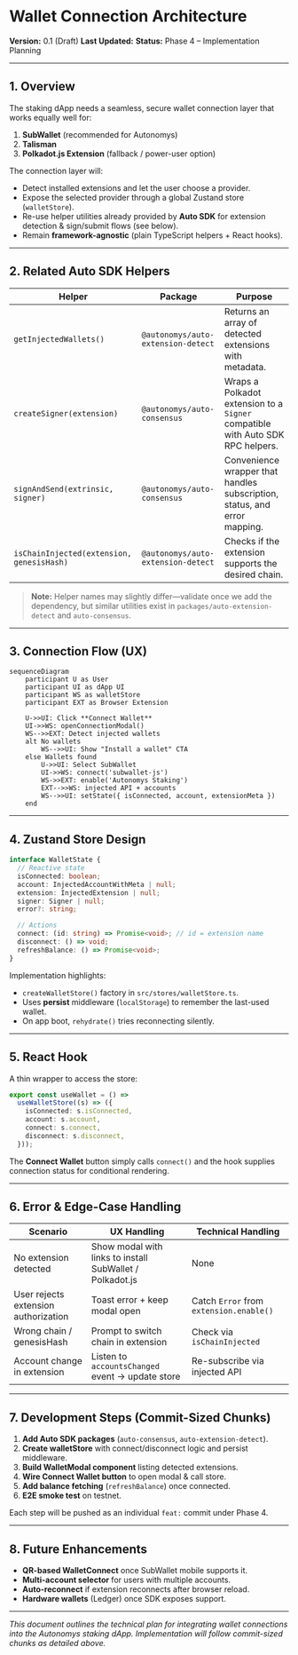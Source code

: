 # Wallet Connection Architecture

**Version:** 0.1 (Draft)
**Last Updated:** <!-- YYYY-MM-DD -->
**Status:** Phase 4 – Implementation Planning

---

## 1. Overview

The staking dApp needs a seamless, secure wallet connection layer that works equally well for:

1. **SubWallet** (recommended for Autonomys)
2. **Talisman**
3. **Polkadot.js Extension** (fallback / power-user option)

The connection layer will:

- Detect installed extensions and let the user choose a provider.
- Expose the selected provider through a global Zustand store (`walletStore`).
- Re-use helper utilities already provided by **Auto SDK** for extension detection & sign/submit flows (see below).
- Remain **framework-agnostic** (plain TypeScript helpers + React hooks).

---

## 2. Related Auto SDK Helpers

| Helper                                    | Package                            | Purpose                                                                        |
| ----------------------------------------- | ---------------------------------- | ------------------------------------------------------------------------------ |
| `getInjectedWallets()`                    | `@autonomys/auto-extension-detect` | Returns an array of detected extensions with metadata.                         |
| `createSigner(extension)`                 | `@autonomys/auto-consensus`        | Wraps a Polkadot extension to a `Signer` compatible with Auto SDK RPC helpers. |
| `signAndSend(extrinsic, signer)`          | `@autonomys/auto-consensus`        | Convenience wrapper that handles subscription, status, and error mapping.      |
| `isChainInjected(extension, genesisHash)` | `@autonomys/auto-extension-detect` | Checks if the extension supports the desired chain.                            |

> **Note:** Helper names may slightly differ—validate once we add the dependency, but similar utilities exist in `packages/auto-extension-detect` and `auto-consensus`.

---

## 3. Connection Flow (UX)

```mermaid
sequenceDiagram
    participant U as User
    participant UI as dApp UI
    participant WS as walletStore
    participant EXT as Browser Extension

    U->>UI: Click **Connect Wallet**
    UI->>WS: openConnectionModal()
    WS-->>EXT: Detect injected wallets
    alt No wallets
        WS-->>UI: Show "Install a wallet" CTA
    else Wallets found
        U->>UI: Select SubWallet
        UI->>WS: connect('subwallet-js')
        WS->>EXT: enable('Autonomys Staking')
        EXT-->>WS: injected API + accounts
        WS-->>UI: setState({ isConnected, account, extensionMeta })
    end
```

---

## 4. Zustand Store Design

```ts
interface WalletState {
  // Reactive state
  isConnected: boolean;
  account: InjectedAccountWithMeta | null;
  extension: InjectedExtension | null;
  signer: Signer | null;
  error?: string;

  // Actions
  connect: (id: string) => Promise<void>; // id = extension name
  disconnect: () => void;
  refreshBalance: () => Promise<void>;
}
```

Implementation highlights:

- `createWalletStore()` factory in `src/stores/walletStore.ts`.
- Uses **persist** middleware (`localStorage`) to remember the last-used wallet.
- On app boot, `rehydrate()` tries reconnecting silently.

---

## 5. React Hook

A thin wrapper to access the store:

```ts
export const useWallet = () =>
  useWalletStore((s) => ({
    isConnected: s.isConnected,
    account: s.account,
    connect: s.connect,
    disconnect: s.disconnect,
  }));
```

The **Connect Wallet** button simply calls `connect()` and the hook supplies connection status for conditional rendering.

---

## 6. Error & Edge-Case Handling

| Scenario                             | UX Handling                                              | Technical Handling                      |
| ------------------------------------ | -------------------------------------------------------- | --------------------------------------- |
| No extension detected                | Show modal with links to install SubWallet / Polkadot.js | None                                    |
| User rejects extension authorization | Toast error + keep modal open                            | Catch `Error` from `extension.enable()` |
| Wrong chain / genesisHash            | Prompt to switch chain in extension                      | Check via `isChainInjected`             |
| Account change in extension          | Listen to `accountsChanged` event → update store         | Re-subscribe via injected API           |

---

## 7. Development Steps (Commit-Sized Chunks)

1. **Add Auto SDK packages** (`auto-consensus`, `auto-extension-detect`).
2. **Create walletStore** with connect/disconnect logic and persist middleware.
3. **Build WalletModal component** listing detected extensions.
4. **Wire Connect Wallet button** to open modal & call store.
5. **Add balance fetching** (`refreshBalance`) once connected.
6. **E2E smoke test** on testnet.

Each step will be pushed as an individual `feat:` commit under Phase 4.

---

## 8. Future Enhancements

- **QR-based WalletConnect** once SubWallet mobile supports it.
- **Multi-account selector** for users with multiple accounts.
- **Auto-reconnect** if extension reconnects after browser reload.
- **Hardware wallets** (Ledger) once SDK exposes support.

---

_This document outlines the technical plan for integrating wallet connections into the Autonomys staking dApp. Implementation will follow commit-sized chunks as detailed above._
